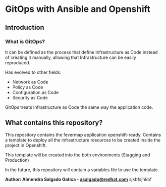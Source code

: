 # GitOps with Ansible and Openshift

## Introduction

### What is GitOps?

It can be defined as the process that define Infrastructure as Code instead of creating it manually, allowing that Infrastructure can be easily reproduced.

Has evolved to other fields:
* Network as Code
* Policy as Code
* Configuration as Code
* Security as Code

GitOps treats Infrastructure as Code the same way the application code.

## What contains this repository?

This repository contains the fevermap application openshift-ready. Contains a template to deploy all the infrastructure resources to be created inside the project in Openshift.

This template will be created into the both environments (Stagging and Production)

In the future, this repository will contain a variables file to use the template.

**Author: Almendra Salgado Gatica - asalgado@redhat.com**
sjkbfsjhkbf
